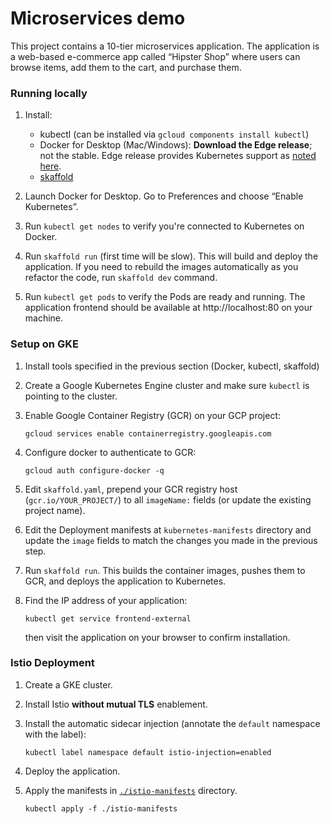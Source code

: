 # Microservices demo

This project contains a 10-tier microservices application. The application is a
web-based e-commerce app called “Hipster Shop” where users can browse items,
add them to the cart, and purchase them.

### Running locally

1. Install:

   - kubectl (can be installed via `gcloud components install kubectl`)
   - Docker for Desktop (Mac/Windows): **Download the Edge release**; not the
     stable. Edge release provides Kubernetes support as [noted
     here](https://docs.docker.com/docker-for-mac/kubernetes/).
   - [skaffold](https://github.com/GoogleContainerTools/skaffold/#installation)

1. Launch Docker for Desktop. Go to Preferences and choose “Enable Kubernetes”.

1. Run `kubectl get nodes` to verify you're connected to Kubernetes on Docker.

1. Run `skaffold run` (first time will be slow). This will build and deploy the
   application. If you need to rebuild the images automatically as you refactor
   the code, run `skaffold dev` command.

1. Run `kubectl get pods` to verify the Pods are ready and running. The
   application frontend should be available at http://localhost:80 on your
   machine.

### Setup on GKE

1. Install tools specified in the previous section (Docker, kubectl, skaffold)

1. Create a Google Kubernetes Engine cluster and make sure `kubectl` is pointing
   to the cluster.

1. Enable Google Container Registry (GCR) on your GCP project:

       gcloud services enable containerregistry.googleapis.com
    
1. Configure docker to authenticate to GCR:

       gcloud auth configure-docker -q

1. Edit `skaffold.yaml`, prepend your GCR registry host (`gcr.io/YOUR_PROJECT/`)
   to all `imageName:` fields (or update the existing project name).

1. Edit the Deployment manifests at `kubernetes-manifests` directory and update
   the `image` fields to match the changes you made in the previous step.

1. Run `skaffold run`. This builds the container
   images, pushes them to GCR, and deploys the application to Kubernetes.

1.  Find the IP address of your application:

        kubectl get service frontend-external

    then visit the application on your browser to confirm
    installation.

### Istio Deployment

1. Create a GKE cluster.

2. Install Istio **without mutual TLS** enablement.

3. Install the automatic sidecar injection (annotate the `default` namespace
   with the label):

       kubectl label namespace default istio-injection=enabled

4. Deploy the application.

5. Apply the manifests in [`./istio-manifests`](./istio-manifests) directory.

       kubectl apply -f ./istio-manifests
